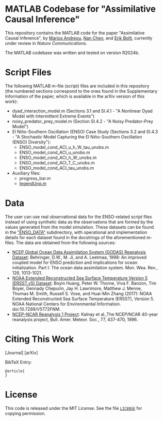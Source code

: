 # MATLAB Codebase for "Assimilative Causal Inference"
This repository contains the MATLAB code for the paper "Assimilative Causal Inference", by [Marios Andreou](https://mariosandreou.short.gy/Homepage), [Nan Chen](https://people.math.wisc.edu/~nchen29/), and [Erik Bollt](https://webspace.clarkson.edu/~ebollt/), currently under review in _Nature Communications_.

The MATLAB codebase was written and tested on version R2024b.

# Script Files
The following MATLAB m-file (script) files are included in this repository (the numbered sections correspond to the ones found in the Supplementary Information of the paper, which is available in the arXiv version of this work):
* dyad_interaction_model.m (Sections 3.1 and SI.4.1 - "A Nonlinear Dyad Model with Intermittent Extreme Events")
* noisy_predator_prey_model.m (Section SI.4.2 - "A Noisy Predator-Prey Model")
* El Niño-Southern Oscillation (ENSO) Case Study (Sections 3.2 and SI.4.3 - "A Stochastic Model Capturing the El Niño-Southern Oscillation (ENSO) Diversity"):
  + ENSO_model_cond_ACI_u_h_W_tau_unobs.m
  + ENSO_model_cond_ACI_u_unobs.m
  + ENSO_model_cond_ACI_h_W_unobs.m
  + ENSO_model_cond_ACI_T_C_unobs.m
  + ENSO_model_cond_ACI_tau_unobs.m
* Auxiliary files:
  + progress_bar.m
  + [legendUnq.m](https://www.mathworks.com/matlabcentral/fileexchange/67646-legendunq)

# Data
The user can use real observational data for the ENSO-related script files instead of using synthetic data as the observations that are formed by the values generated from the model simulation. These datasets can be found in the ["ENSO_DATA"](https://github.com/marandmath/ACI_code/tree/main/ENSO_DATA) subdirectory, with operational and implementation details for each dataset found in the docstrings of the aforementioned m-files. The data are obtained from the following sources:
* [NCEP Global Ocean Data Assimilation System (GODAS) Reanalysis Dataset](https://www.esrl.noaa.gov/psd/data/gridded/data.godas.html): Behringer, D.W., M. Ji, and A. Leetmaa, 1998: An improved coupled model for ENSO prediction and implications for ocean initialization. Part I: The ocean data assimilation system. Mon. Wea. Rev., 126, 1013-1021.
* [NOAA Extended Reconstructed Sea Surface Temperature Version 5 (ERSST.v5) Dataset](https://psl.noaa.gov/data/gridded/data.noaa.ersst.v5.html): Boyin Huang, Peter W. Thorne, Viva F. Banzon, Tim Boyer, Gennady Chepurin, Jay H. Lawrimore, Matthew J. Menne, Thomas M. Smith, Russell S. Vose, and Huai-Min Zhang (2017): NOAA Extended Reconstructed Sea Surface Temperature (ERSST), Version 5. NOAA National Centers for Environmental Information. doi:10.7289/V5T72FNM.
* [NCEP–NCAR Reanalysis 1 Project](https://psl.noaa.gov/data/gridded/data.ncep.reanalysis.html): Kalnay et al.,The NCEP/NCAR 40-year reanalysis project, Bull. Amer. Meteor. Soc., 77, 437-470, 1996.

# Citing This Work

[Journal] [arXiv]

BibTeX Entry:
```
@article{
}
```

# License
This code is released under the MIT License. See the file [```LICENSE```](https://github.com/marandmath/ACI_code/blob/main/LICENSE) for copying permission.
